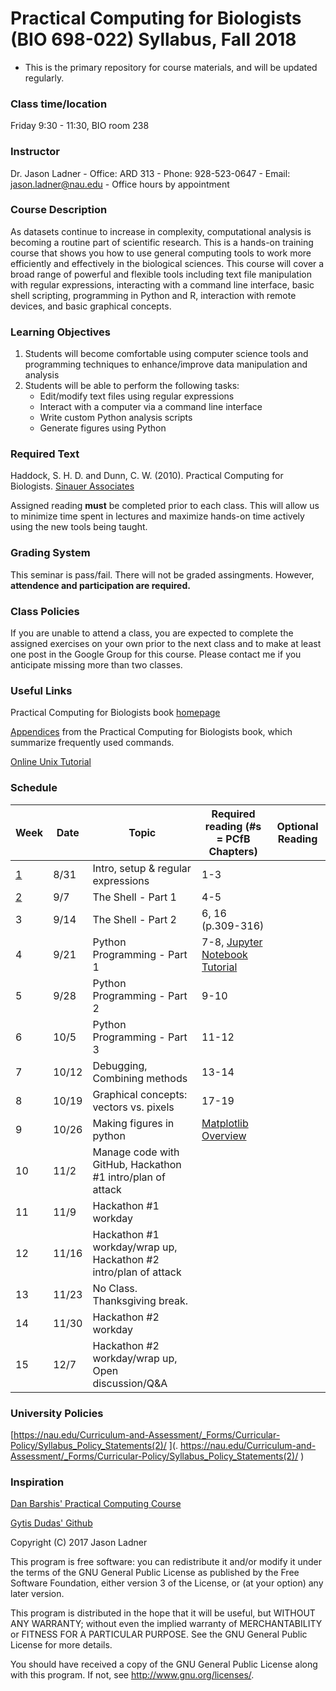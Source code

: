 # Practical Computing for Biologists (BIO 698-022) Syllabus, Fall 2018
- This is the primary repository for course materials, and will be updated regularly. 

### Class time/location
Friday 9:30 - 11:30, BIO room 238

### Instructor
Dr. Jason Ladner
    - Office: ARD 313
    - Phone: 928-523-0647
    - Email: jason.ladner@nau.edu
    - Office hours by appointment

### Course Description
As datasets continue to increase in complexity, computational analysis is becoming a routine part of scientific research. This is a hands-on training course that shows you how to use general computing tools to work more efficiently and effectively in the biological sciences. This course will cover a broad range of powerful and flexible tools including text file manipulation with regular expressions, interacting with a command line interface, basic shell scripting, programming in Python and R, interaction with remote devices, and basic graphical concepts.

### Learning Objectives
1. Students will become comfortable using computer science tools and programming techniques to enhance/improve data manipulation and analysis
2. Students will be able to perform the following tasks:
    - Edit/modify text files using regular expressions
    - Interact with a computer via a command line interface
    - Write custom Python analysis scripts
    - Generate figures using Python

### Required Text
Haddock, S. H. D. and Dunn, C. W. (2010). Practical Computing for Biologists. [Sinauer Associates](http://practicalcomputing.org)

Assigned reading **must** be completed prior to each class. This will allow us to minimize time spent in lectures and maximize hands-on time actively using the new tools being taught. 

### Grading System
This seminar is pass/fail. There will not be graded assingments. However, **attendence and participation are required.**

### Class Policies
If you are unable to attend a class, you are expected to complete the assigned exercises on your own prior to the next class and to make at least one post in the Google Group for this course. Please contact me if you anticipate missing more than two classes. 

### Useful Links
Practical Computing for Biologists book [homepage](http://practicalcomputing.org/)

[Appendices](http://practicalcomputing.org/files/PCfB_Appendices.pdf) from the Practical Computing for Biologists book, which summarize frequently used commands. 

[Online Unix Tutorial](http://www.ee.surrey.ac.uk/Teaching/Unix/)

### Schedule

Week | Date | Topic | Required reading (#s = PCfB Chapters) | Optional Reading
-----|------|-------|---------------------------------|---------
[1](https://github.com/jtladner/Courses/tree/master/PracticalComputing/Fall_2018/Class1_Intro_RegExp) | 8/31 | Intro, setup & regular expressions | 1-3 |
[2](https://github.com/jtladner/Courses/tree/master/PracticalComputing/Fall_2018/Class2_Shell-pt1) | 9/7 | The Shell - Part 1 | 4-5 |
3 | 9/14 | The Shell - Part 2 | 6, 16 (p.309-316) |
4 | 9/21 | Python Programming - Part 1 | 7-8, [Jupyter Notebook Tutorial](https://www.datacamp.com/community/tutorials/tutorial-jupyter-notebook) |
5 | 9/28 | Python Programming - Part 2 | 9-10 |
6 | 10/5 | Python Programming - Part 3 | 11-12 |
7 | 10/12 | Debugging, Combining methods | 13-14 |
8 | 10/19 | Graphical concepts: vectors vs. pixels | 17-19 |
9 | 10/26 | Making figures in python | [Matplotlib Overview](https://towardsdatascience.com/data-science-with-python-intro-to-data-visualization-and-matplotlib-5f799b7c6d82) | 
10 | 11/2 | Manage code with GitHub, Hackathon #1 intro/plan of attack| 
11 | 11/9 | Hackathon #1 workday| 
12 | 11/16 | Hackathon #1 workday/wrap up, Hackathon #2 intro/plan of attack | 
13 | 11/23 | No Class. Thanksgiving break.  | 
14 | 11/30 | Hackathon #2 workday | 
15 | 12/7 | Hackathon #2 workday/wrap up, Open discussion/Q&A | 

### University Policies
[https://nau.edu/Curriculum-and-Assessment/_Forms/Curricular-Policy/Syllabus_Policy_Statements(2)/ ](.  https://nau.edu/Curriculum-and-Assessment/_Forms/Curricular-Policy/Syllabus_Policy_Statements(2)/ )

### Inspiration
[Dan Barshis' Practical Computing Course](https://bitbucket.org/dbarshis/17sp_pcfb)

[Gytis Dudas' Github](https://github.com/evogytis)

Copyright (C) 2017  Jason Ladner

This program is free software: you can redistribute it and/or modify
it under the terms of the GNU General Public License as published by
the Free Software Foundation, either version 3 of the License, or
(at your option) any later version.

This program is distributed in the hope that it will be useful,
but WITHOUT ANY WARRANTY; without even the implied warranty of
MERCHANTABILITY or FITNESS FOR A PARTICULAR PURPOSE.  See the
GNU General Public License for more details.

You should have received a copy of the GNU General Public License
along with this program.  If not, see <http://www.gnu.org/licenses/>.